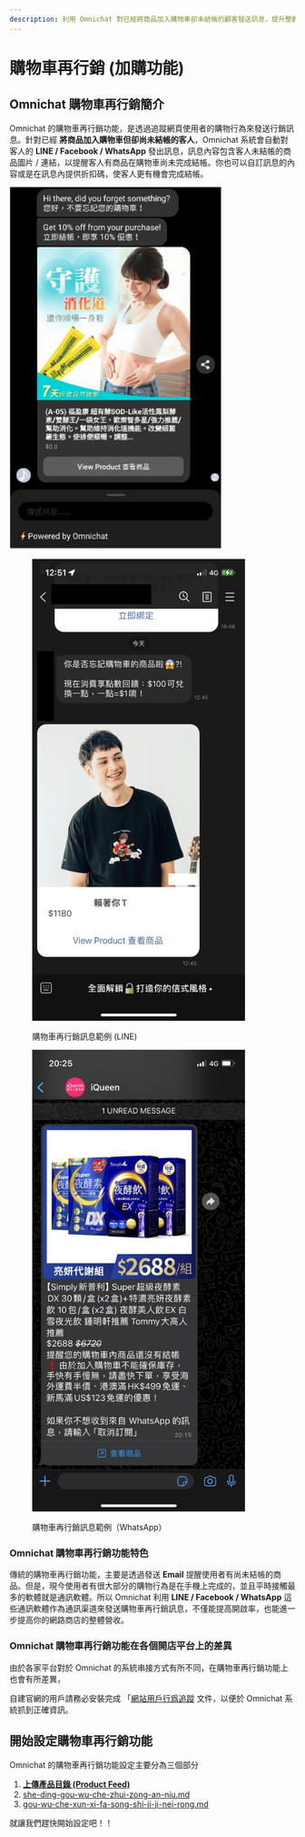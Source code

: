 ```yaml
---
description: 利用 Omnichat 對已經將商品加入購物車卻未結帳的顧客發送訊息，提升整體營收。
---
```


# 購物車再行銷 (加購功能)

## Omnichat 購物車再行銷簡介

Omnichat 的購物車再行銷功能，是透過追蹤網頁使用者的購物行為來發送行銷訊息。針對已經 **將商品加入購物車但卻尚未結帳的客人**，Omnichat 系統會自動對客人的 **LINE / Facebook / WhatsApp** 發出訊息，訊息內容包含客人未結帳的商品圖片 / 連結，以提醒客人有商品在購物車尚未完成結帳。你也可以自訂訊息的內容或是在訊息內提供折扣碼，使客人更有機會完成結帳。

<div><img src="../../.gitbook/assets/螢幕快照 2020-06-18 下午3.13.25.png" alt="購物車再行銷訊息範例 (Facebook)" width="375"> <figure><img src="../../.gitbook/assets/Stayreal_購物車再行銷.PNG" alt="" width="375"><figcaption><p>購物車再行銷訊息範例 (LINE)</p></figcaption></figure> <figure><img src="../../.gitbook/assets/IMG_6205.PNG" alt="" width="375"><figcaption><p>購物車再行銷訊息範例（WhatsApp）</p></figcaption></figure></div>

### Omnichat 購物車再行銷功能特色

傳統的購物車再行銷功能，主要是透過發送 **Email** 提醒使用者有尚未結帳的商品。但是，現今使用者有很大部分的購物行為是在手機上完成的，並且平時接觸最多的軟體就是通訊軟體。所以 Omnichat 利用 **LINE / Facebook / WhatsApp** 這些通訊軟體作為通訊渠道來發送購物車再行銷訊息，不僅能提高開啟率，也能進一步提高你的網路商店的整體營收。

### Omnichat 購物車再行銷功能在各個開店平台上的差異

由於各家平台對於 Omnichat 的系統串接方式有所不同，在購物車再行銷功能上也會有所差異，

自建官網的用戶請務必安裝完成 「[網站用戶行爲追蹤](../../integration/tracking-pixel/) 文件，以便於 Omnichat 系統抓到正確資訊。

## 開始設定購物車再行銷功能

Omnichat 的購物車再行銷功能設定主要分為三個部分

1. [**上傳產品目錄 (Product Feed)**](../she-ding/shang-chuan-chan-pin-mu-lu-product-feed.md)
2. [she-ding-gou-wu-che-zhui-zong-an-niu.md](she-ding-gou-wu-che-zhui-zong-an-niu.md "mention")
3. [gou-wu-che-xun-xi-fa-song-shi-ji-ji-nei-rong.md](gou-wu-che-xun-xi-fa-song-shi-ji-ji-nei-rong.md "mention")

就讓我們趕快開始設定吧！！
